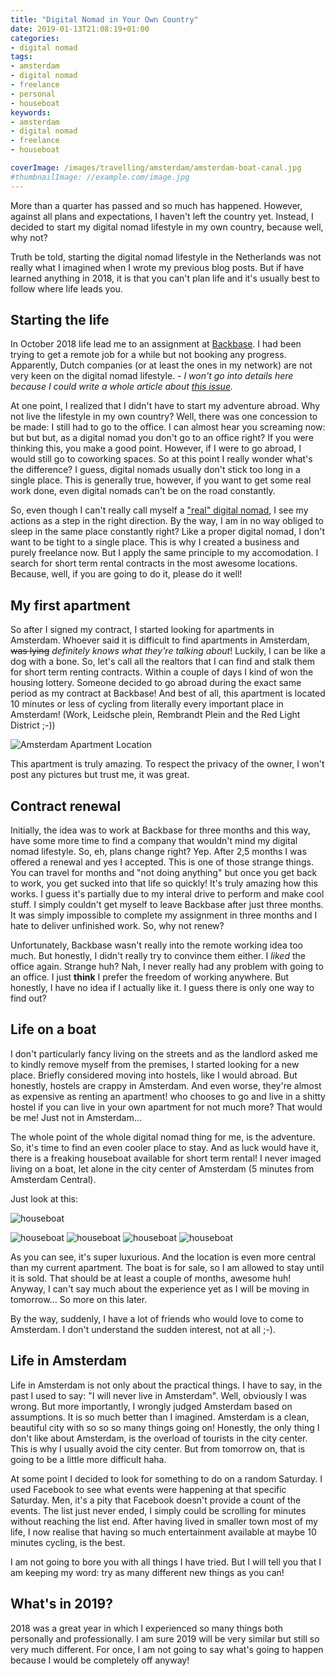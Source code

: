 ```yaml
---
title: "Digital Nomad in Your Own Country"
date: 2019-01-13T21:08:19+01:00
categories:
- digital nomad
tags:
- amsterdam
- digital nomad
- freelance
- personal
- houseboat
keywords:
- amsterdam
- digital nomad
- freelance
- houseboat

coverImage: /images/travelling/amsterdam/amsterdam-boat-canal.jpg
#thumbnailImage: //example.com/image.jpg
---
```


More than a quarter has passed and so much has happened. 
However, against all plans and expectations, I haven't left the country yet. 
Instead, I decided to start my digital nomad lifestyle in my own country, because well, why not? 

<!--more-->

Truth be told, starting the digital nomad lifestyle in the Netherlands was not really what I imagined when I wrote my previous blog posts.
But if have learned anything in 2018, it is that you can't plan life and it's usually best to follow where life leads you.  

## Starting the life 
In October 2018 life lead me to an assignment at [Backbase](https://www.backbse.com). 
I had been trying to get a remote job for a while but not booking any progress. 
Apparently, Dutch companies (or at least the ones in my network) are not very keen on the digital nomad lifestyle. - _I won't go into 
details here because I could write a whole article about [this issue](https://lovetoautomate.it/2018/09/my-thoughts-on-working-remotely/)._ 

At one point, I realized that I didn't have to start my adventure abroad. Why not live the lifestyle in my own country? 
Well, there was one concession to be made: I still had to go to the office. I can almost hear you screaming now: but but but, as a digital nomad you don't go to an office right?
If you were thinking this, you make a good point. However, if I were to go abroad, I would still go to coworking spaces. So at this point I really wonder what's the difference?
I guess, digital nomads usually don't stick too long in a single place. This is generally true, however, if you want to get some real work done, even digital nomads can't be on the road constantly.

So, even though I can't really call myself a ["real" digital nomad](https://www.digitalnomadsoul.com/what-is-a-digital-nomad/), I see my actions as a step in the right direction. 
By the way, I am in no way obliged to sleep in the same place constantly right? Like a proper digital nomad, I don't want to be tight to a single place.
This is why I created a business and purely freelance now. But I apply the same principle to my accomodation. 
I search for short term rental contracts in the most awesome locations. Because, well, if you are going to do it, please do it well! 

## My first apartment

So after I signed my contract, I started looking for apartments in Amsterdam. Whoever said it is difficult to find apartments in Amsterdam,  ~~was lying~~ _definitely knows what they're talking about_!
Luckily, I can be like a dog with a bone. So, let's call all the realtors that I can find and stalk them for short term renting contracts.
Within a couple of days I kind of won the housing lottery. Someone decided to go abroad during the exact same period as my contract at Backbase! 
And best of all, this apartment is located 10 minutes or less of cycling from literally every important place in Amsterdam! (Work, Leidsche plein, Rembrandt Plein and the Red Light District ;-))

![Amsterdam Apartment Location](/images/travelling/amsterdam/apartment-location.png#floatright) 

This apartment is truly amazing. To respect the privacy of the owner, I won't post any pictures but trust me, it was great.

## Contract renewal

Initially, the idea was to work at Backbase for three months and this way, have some more time to find a company that wouldn't mind my digital nomad lifestyle. 
So, eh, plans change right? Yep. After 2,5 months I was offered a renewal and yes I accepted. 
This is one of those strange things. You can travel for months and "not doing anything" but once you get back to work, you get sucked into that life so quickly! 
It's truly amazing how this works. I guess it's partially due to my interal drive to perform and make cool stuff.
I simply couldn't get myself to leave Backbase after just three months. 
It was simply impossible to complete my assignment in three months and I hate to deliver unfinished work. So, why not renew?

Unfortunately, Backbase wasn't really into the remote working idea too much. But honestly, I didn't really try to convince them either.
I _liked_ the office again. Strange huh? Nah, I never really had any problem with going to an office. 
I just __think__ I prefer the freedom of working anywhere. But honestly, I have no idea if I actually like it. I guess there is only one way to find out?

## Life on a boat

I don't particularly fancy living on the streets and as the landlord asked me to kindly remove myself from the premises, I started looking for a new place.
Briefly considered moving into hostels, like I would abroad. But honestly, hostels are crappy in Amsterdam. And even worse, they're almost as expensive as renting an apartment!
who chooses to go and live in a shitty hostel if you can live in your own apartment for not much more? That would be me! Just not in Amsterdam...

The whole point of the whole digital nomad thing for me, is the adventure. So, it's time to find an even cooler place to stay.
And as luck would have it, there is a freaking houseboat available for short term rental! 
I never imaged living on a boat, let alone in the city center of Amsterdam (5 minutes from Amsterdam Central).

Just look at this:

![houseboat](/images/travelling/amsterdam/woonboot1.jpg)

![houseboat](/images/travelling/amsterdam/woonboot2.jpg#floatleft) 
![houseboat](/images/travelling/amsterdam/woonboot3.jpg#floatleft) 
![houseboat](/images/travelling/amsterdam/woonboot4.jpg#floatleft) 
![houseboat](/images/travelling/amsterdam/woonboot5.jpg#floatleft) 

<div style="clear: both;"></div> 

As you can see, it's super luxurious. And the location is even more central than my current apartment.
The boat is for sale, so I am allowed to stay until it is sold. That should be at least a couple of months, awesome huh! 
Anyway, I can't say much about the experience yet as I will be moving in tomorrow... So more on this later.

By the way, suddenly, I have a lot of friends who would love to come to Amsterdam. I don't understand the sudden interest, not at all ;-).

## Life in Amsterdam

Life in Amsterdam is not only about the practical things. I have to say, in the past I used to say: "I will never live in Amsterdam". 
Well, obviously I was wrong. But more importantly, I wrongly judged Amsterdam based on assumptions. It is so much better than I imagined. 
Amsterdam is a clean, beautiful city with so so so many things going on! 
Honestly, the only thing I don't like about Amsterdam, is the overload of tourists in the city center. This is why I usually avoid the city center.
But from tomorrow on, that is going to be a little more difficult haha.

At some point I decided to look for something to do on a random Saturday. I used Facebook to see what events were happening at that specific Saturday.
Men, it's a pity that Facebook doesn't provide a count of the events. The list just never ended, I simply could be scrolling for minutes without reaching the list end.
After having lived in smaller town most of my life, I now realise that having so much entertainment available at maybe 10 minutes cycling, is the best.

I am not going to bore you with all things I have tried. But I will tell you that I am keeping my word: try as many different new things as you can! 
    

## What's in 2019?

2018 was a great year in which I experienced so many things both personally and professionally. 
I am sure 2019 will be very similar but still so very much different. 
For once, I am not going to say what's going to happen because I would be completely off anyway!
